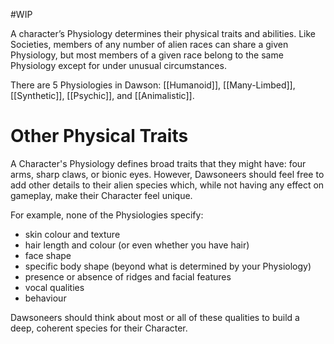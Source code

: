 #WIP

A character’s Physiology determines their physical traits and abilities. Like Societies, members of any number of alien races can share a given Physiology, but most members of a given race belong to the same Physiology except for under unusual circumstances.

There are 5 Physiologies in Dawson: [[Humanoid]], [[Many-Limbed]], [[Synthetic]], [[Psychic]], and [[Animalistic]].

# Other Physical Traits

A Character's Physiology defines broad traits that they might have: four arms, sharp claws, or bionic eyes. However, Dawsoneers should feel free to add other details to their alien species which, while not having any effect on gameplay, make their Character feel unique.

For example, none of the Physiologies specify:
- skin colour and texture
- hair length and colour (or even whether you have hair)
- face shape
- specific body shape (beyond what is determined by your Physiology)
- presence or absence of ridges and facial features
- vocal qualities
- behaviour

Dawsoneers should think about most or all of these qualities to build a deep, coherent species for their Character.